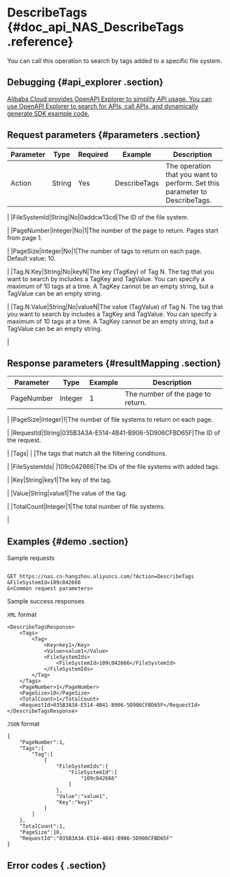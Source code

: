 # DescribeTags {#doc_api_NAS_DescribeTags .reference}

You can call this operation to search by tags added to a specific file system.

## Debugging {#api_explorer .section}

[Alibaba Cloud provides OpenAPI Explorer to simplify API usage. You can use OpenAPI Explorer to search for APIs, call APIs, and dynamically generate SDK example code.](https://api.aliyun.com/#product=NAS&api=DescribeTags&type=RPC&version=2017-06-26)

## Request parameters {#parameters .section}

|Parameter|Type|Required|Example|Description|
|---------|----|--------|-------|-----------|
|Action|String|Yes|DescribeTags|The operation that you want to perform. Set this parameter to DescribeTags.

 |
|FileSystemId|String|No|0addcw13cd|The ID of the file system.

 |
|PageNumber|Integer|No|1|The number of the page to return. Pages start from page 1.

 |
|PageSize|Integer|No|1|The number of tags to return on each page. Default value: 10.

 |
|Tag.N.Key|String|No|keyN|The key \(TagKey\) of Tag N. The tag that you want to search by includes a TagKey and TagValue. You can specify a maximum of 10 tags at a time. A TagKey cannot be an empty string, but a TagValue can be an empty string.

 |
|Tag.N.Value|String|No|valueN|The value \(TagValue\) of Tag N. The tag that you want to search by includes a TagKey and TagValue. You can specify a maximum of 10 tags at a time. A TagKey cannot be an empty string, but a TagValue can be an empty string.

 |

## Response parameters {#resultMapping .section}

|Parameter|Type|Example|Description|
|---------|----|-------|-----------|
|PageNumber|Integer|1|The number of the page to return.

 |
|PageSize|Integer|1|The number of file systems to return on each page.

 |
|RequestId|String|035B3A3A-E514-4B41-B906-5D906CFBD65F|The ID of the request.

 |
|Tags| | |The tags that match all the filtering conditions.

 |
|FileSystemIds| |109c042666|The IDs of the file systems with added tags.

 |
|Key|String|key1|The key of the tag.

 |
|Value|String|value1|The value of the tag.

 |
|TotalCount|Integer|1|The total number of file systems.

 |

## Examples {#demo .section}

Sample requests

``` {#request_demo}

GET https://nas.cn-hangzhou.aliyuncs.com/?Action=DescribeTags
&FileSystemId=109c042666
&<Common request parameters>

```

Sample success responses

`XML` format

``` {#xml_return_success_demo}
<DescribeTagsResponse>
    <Tags>
        <Tag>
            <Key>key1</Key>
            <Value>value1</Value>
            <FileSystemIds>
                <FileSystemId>109c042666</FileSystemId>
            </FileSystemIds>
        </Tag>
    </Tags>
    <PageNumber>1</PageNumber>
    <PageSize>10</PageSize>
    <TotalCount>1</TotalCount>
    <RequestId>035B3A3A-E514-4B41-B906-5D906CFBD65F</RequestId>
</DescribeTagsResponse>
```

`JSON` format

``` {#json_return_success_demo}
{
	"PageNumber":1,
	"Tags":{
		"Tag":[
			{
				"FileSystemIds":{
					"FileSystemId":[
						"109c042666"
					]
				},
				"Value":"value1",
				"Key":"key1"
			}
		]
	},
	"TotalCount":1,
	"PageSize":10,
	"RequestId":"035B3A3A-E514-4B41-B906-5D906CFBD65F"
}
```

## Error codes { .section}

